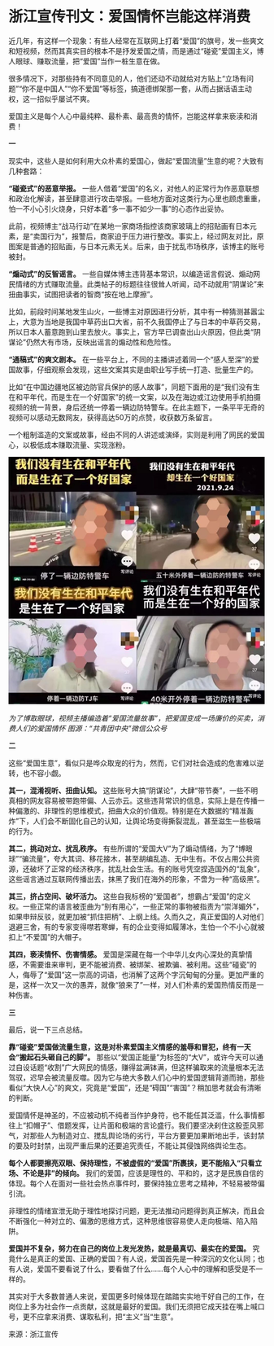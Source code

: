 # 浙江宣传刊文：爱国情怀岂能这样消费

近几年，有这样一个现象：有些人经常在互联网上打着“爱国”的旗号，发一些爽文和短视频，然而其真实目的根本不是抒发爱国之情，而是通过“碰瓷”爱国主义，博人眼球、赚取流量，把“爱国”当作一桩生意在做。

很多情况下，对那些持有不同意见的人，他们还动不动就给对方贴上“立场有问题”“你不是中国人”“你不爱国”等标签，搞道德绑架那一套，从而占据话语主动权，这一招似乎屡试不爽。

爱国主义是每个人心中最纯粹、最朴素、最高贵的情怀，岂能这样拿来亵渎和消费！

**一**

现实中，这些人是如何利用大众朴素的爱国心，做起“爱国流量”生意的呢？大致有几种套路：

**“碰瓷式”的恶意举报。**
一些人借着“爱国”的名义，对他人的正常行为作恶意联想和政治化解读，甚至肆意进行攻击举报。一些地方面对这类行为心里也顾虑重重，怕一不小心引火烧身，只好本着“多一事不如少一事”的心态作出妥协。

此前，视频博主“战马行动”在某地一家商场指控该商家玻璃上的招贴画有日本元素，是“卖国行为”，报警后，商家迫于压力进行整改。事实上，经过网友对比，原图案是普通的招贴画，与日本元素无关。后来，由于扰乱市场秩序，该博主的账号被封。

**“煽动式”的反智谣言。**
一些自媒体博主违背基本常识，以编造谣言假说、煽动网民情绪的方式赚取流量。此类帖子的标题往往很耸人听闻，动不动就用“阴谋论”来扭曲事实，试图把读者的智商“按在地上摩擦”。

比如，前段时间某地发生山火，一些博主对原因进行分析，其中有一种猜测甚嚣尘上，大意为当地是我国中草药出口大省，前不久我国停止了与日本的中草药交易，所以日本人蓄意跑到山里去放火。事实上，官方早已调查出山火原因，但此类“阴谋论”仍然大有市场，反映出谣言的煽动性和危险性。

**“通稿式”的爽文剧本。** 在一些平台上，不同的主播讲述着同一个“感人至深”的爱国故事，仔细观察会发现，这些文案其实是由职业写手统一打造、批量生产的。

比如“在中国边疆地区被边防官兵保护的感人故事”，同题下面用的是“我们没有生在和平年代，而是生在一个好国家”的统一文案，以及在海边或江边使用手机拍摄视频的统一背景，身后还统一停着一辆边防特警车。在此主题下，一条平平无奇的视频可以感动无数网友，获得高达50万的点赞，收获数万条留言。

一个粗制滥造的文案或故事，经由不同的人讲述或演绎，实则是利用了网民的爱国心，以极低成本赚取流量、实现涨粉。

![13afb1d1554fa875b3f8b4440fbab230.jpg](https://raw.githubusercontent.com/qqhsx/qqnews_image/main/2024/03/06/浙江宣传刊文：爱国情怀岂能这样消费/13afb1d1554fa875b3f8b4440fbab230.jpg)

_为了博取眼球，视频主播编造着“爱国流量故事”，把爱国变成一场廉价的买卖，消费人们的爱国情怀 图源：“共青团中央”微信公众号_

**二**

这些“爱国生意”，看似只是哗众取宠的行为，然而，它们对社会造成的危害难以逆转，也不容小觑。

**其一，混淆视听、扭曲认知。**
这些账号大搞“阴谋论”，大肆“带节奏”，一些不明真相的网友容易被带跑带偏、人云亦云。这些违背常识的信息，实际上是在传播一种偏激的、非理性的思维模式，扭曲大众的价值观。特别是在大数据的“精准轰炸”下，人们会不断固化自己的认知，让舆论场变得撕裂混乱，甚至滋生一些极端的行为。

**其二，挑动对立、扰乱秩序。**
有些所谓的“爱国大V”为了煽动情绪，为了“博眼球”“骗流量”，夸大其词、移花接木，甚至胡编乱造、无中生有。不仅占用公共资源，还破坏了正常的经济秩序，扰乱社会生活。有的账号凭空捏造国外的“乱象”，这些谣言通过互联网传播出去，抹黑了我们在海外的形象，不啻为一种“高级黑”。

**其三，挤占空间、破坏活力。**
这些自我标榜的“爱国者”，想霸占“爱国”的定义权。一些正常的语言被歪曲为“别有用心”，一些正常的事物被指责为“崇洋媚外”，如果申辩反驳，就更加被“抓住把柄”、上纲上线。久而久之，真正爱国的人对他们退避三舍，有的专家变得噤若寒蝉，有的企业变得如履薄冰，生怕一个不小心就被扣上“不爱国”的大帽子。

**其四，亵渎情怀、伤害情感。**
爱国是深藏在每一个中华儿女内心深处的真挚情感，不需要谁来审判，更不能被消费、被绑架、被欺骗、被利用。这些“碰瓷”的人，侮辱了“爱国”这一崇高的词语，也消解了这两个字沉甸甸的分量。更加严重的是，这样一次又一次的愚弄，就像“狼来了”一样，对人们朴素的爱国热情反而是一种伤害。

**三**

最后，说一下三点总结。

**靠“碰瓷”爱国做流量生意，这是对朴素爱国主义情感的羞辱和冒犯，终有一天会“搬起石头砸自己的脚”。**
那些以“爱国正能量”为标签的“大V”，或许今天可以通过自设话题“收割”广大网民的情感，赚得盆满钵满，但这样骗取来的流量根本无法驾驭，迟早会被流量反噬。因为它与绝大多数人们心中的爱国逻辑背道而驰，那些看似“大快人心”的爽文，究竟是“爱国”，还是“碍国”“害国”？稍加思考就会有清晰的判断。

爱国情怀是神圣的，不应被动机不纯者当作护身符，也不能任其泛滥，什么事情都往上“扣帽子”、借题发挥，让片面和极端的言论盛行。我们要坚决刹住这股歪风邪气，对那些人为制造对立、搅乱舆论场的劣行，平台方要更加果断地出手，该封禁的要及时封禁，出现严重后果的还要追究责任，不能让其侵蚀网络舆论生态。

**每个人都要擦亮双眼、保持理性，不被虚假的“爱国”所裹挟，更不能陷入“只看立场、不论是非”的倾向。**
我们的爱国，应该是理性的、平和的，这才是民族自信的体现。每个人在面对一些社会热点事件时，要保持独立思考之精神，不轻易被带偏引流。

非理性的情绪宣泄无助于理性地探讨问题，更无法推动问题得到真正解决，而且会不断强化一种对立的、偏激的思维方式，这种思维很容易使人走向极端、陷入陷阱。

**爱国并不复杂，努力在自己的岗位上发光发热，就是最真切、最实在的爱国。**
究竟什么是真正的爱国、正确的爱国？有人说，爱国首先是一种深沉的文化认同；也有人说，爱国不要看说了什么，要看做了什么……每个人心中的理解和感受是不一样的。

其实对于大多数普通人来说，爱国更多时候体现在踏踏实实地干好自己的工作，在岗位上多为社会作一点贡献，这就是最好的爱国。我们无须把它成天挂在嘴上喊口号，更不应拿来消费、谋取私利，把“主义”当“生意”。

来源：浙江宣传

